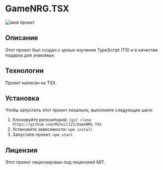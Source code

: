 # GameNRG.TSX 

![мой проект](https://github.com/Mihuil121/GameNRG.TSX/blob/main/Video.gif)

## Описание

Этот проект был создан с целью изучения TypeScript (TS) и в качестве подарка для знакомых.

## Технологии

Проект написан на TSX.

## Установка

Чтобы запустить этот проект локально, выполните следующие шаги:

1. Клонируйте репозиторий: `[git clone https://github.com/Mihuil121/GameNRG.TSX`
2. Установите зависимости: `npm install`
3. Запустите проект: `npm start`

## Лицензия

Этот проект лицензирован под лицензией MIT.

